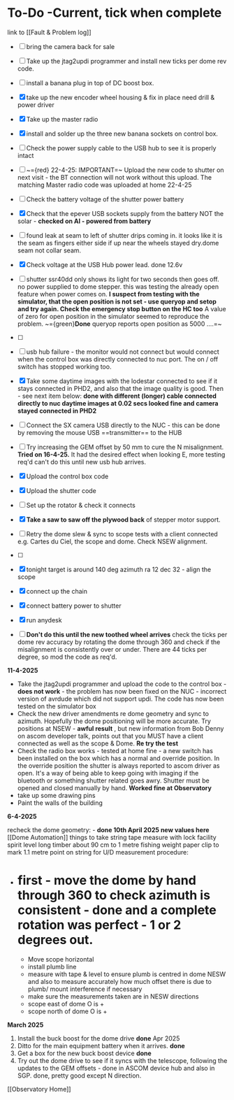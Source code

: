 
# To-Do -Current, tick when complete
link to [[Fault & Problem log]]

- [ ] bring the camera back for sale
- [ ] Take up the jtag2updi programmer and install new ticks per dome rev code.
- [ ] install a banana plug in top of DC boost box.
- [x] take up the new encoder wheel housing & fix in place need drill & power driver
- [x] Take up the master radio
- [x] install and solder up the three new banana sockets on control box.
- [ ] Check the power supply cable to the USB hub to see it is properly intact
- [ ] ~={red} 22-4-25: IMPORTANT=~ Upload the new code to shutter on next visit - the BT connection will not work without this upload. The matching Master radio code  was uploaded at home 22-4-25
- [ ] Check the battery voltage of the shutter power battery
- [x] Check that the epever USB sockets supply from the battery NOT the solar - **checked on AI - powered from battery**
- [ ] found leak at seam to left of shutter drips coming in. it looks like it is the seam as fingers either side if up near the wheels stayed dry.dome seam not collar seam.
- [x] Check voltage at the USB Hub power lead. done 12.6v
- [ ] shutter ssr40dd only shows its light for two seconds then goes off. no power supplied to dome stepper. this was testing the already open feature when power comes on. **I suspect from testing with the simulator, that the open position is not set - use queryop and setop and try again. Check the emergency stop button on the HC too**  A value of zero for open position in the simulator seemed to reproduce the problem. ~={green}**Done** queryop reports open position as 5000 ....=~
- [ ] 
- [ ] usb hub failure - the monitor would not connect but would connect when the control box was directly connected to nuc port. The on / off switch has stopped working too.
- [x] Take some daytime images with the lodestar connected to see if it stays connected in PHD2, and also that the image quality is good.  Then - see next item below: **done with different (longer) cable connected directly to nuc daytime images at 0.02 secs looked fine and camera stayed connected in PHD2**
- [ ] Connect the SX camera USB directly to the NUC - this can be done by removing the mouse USB ==transmitter== to the HUB
- [ ] Try increasing the GEM offset by 50 mm to cure the N misalignment. **Tried on 16-4-25.** It had the desired effect when looking E, more testing req'd can't do this until new usb hub arrives.
- [x]  Upload the control box code
- [x]  Upload the shutter code
- [ ] Set up the rotator & check it connects
- [x]  **Take a saw to saw off the plywood back** of stepper  motor support.
- [ ]  Retry the dome slew & sync to scope tests with a client connected e.g. Cartes du Ciel, the scope and dome. Check NSEW alignment.
- [ ] 
- [x] tonight target is around 140 deg azimuth ra 12 dec 32 - align the scope
- [x] connect up the chain
- [x] connect battery power to shutter
- [x] run anydesk
- [ ]  **Don't do this until the new toothed wheel arrives** check the ticks per dome rev accuracy by rotating the dome through 360 and check if the misalignment is consistently over or under. There are 44 ticks per degree, so mod the code as req'd.


**11-4-2025**
* Take the jtag2updi programmer and upload the code to the control box - **does not work** - the problem has now been fixed on the NUC - incorrect version of avrdude which did not support updi. The code has now been tested on the simulator box
* Check the new driver amendments re dome geometry and sync to azimuth. Hopefully the dome positioning will be more accurate. Try positions at NSEW - **awful result** , but new information from Bob Denny on ascom developer talk, points out that you MUST have a client connected as well as the scope & Dome. **Re try the test**
* Check the radio box works - tested at home fine - a new switch has been installed on the box which has a normal and override position. In the override position the shutter is always reported to ascom driver as open. It's a way of being able to keep going with imaging if the bluetooth or something shutter related goes awry. Shutter must be opened and closed manually by hand. **Worked fine at Observatory**
* take up some drawing pins
* Paint the walls of the building

**6-4-2025**

recheck the dome geometry: - **done 10th April 2025 new values here** [[Dome  Automation]]
things to take
string
tape measure with lock facility
spirit level
long timber about 90 cm to 1 metre
fishing weight
paper clip to mark 1.1 metre point on string for U/D measurement
procedure:
- # first - move the dome by hand through 360 to check azimuth is consistent - done and a complete rotation was perfect - 1 or 2 degrees out.
	- Move scope horizontal
	- install plumb line
	- measure with tape & level to ensure plumb is centred in dome NESW and also to measure accurately how much offset there is due to plumb/ mount interference if necessary
	- make sure the measurements taken are in NESW directions
	- scope east of dome O is +
	- scope north of dome O is +

**March 2025**
1. Install the buck boost for the dome drive **done** Apr 2025
2. Ditto for the main equipment battery when it arrives. **done**
3. Get a box for the new buck boost device **done**
4. Try out the dome drive to see if it syncs with the telescope, following the updates to the GEM  offsets - done in ASCOM device hub and also in SGP. done, pretty good except N direction.


[[Observatory Home]]

